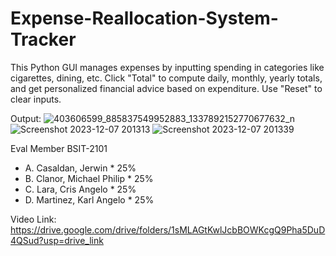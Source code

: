 # Expense-Reallocation-System-Tracker
This Python GUI manages expenses by inputting spending in categories like cigarettes, dining, etc. Click "Total" to compute daily, monthly, yearly totals, and get personalized financial advice based on expenditure. Use "Reset" to clear inputs.

Output:
![403606599_885837549952883_1337892152770677632_n](https://github.com/Ba-po/Expense-Reallocation-System-Tracker/assets/119027629/0e36cfaa-818c-4169-9c3f-7cabdd377391)
![Screenshot 2023-12-07 201313](https://github.com/Ba-po/Expense-Reallocation-System-Tracker/assets/119027629/cbde0a55-756e-4198-9e41-f70f6fcc1df9)
![Screenshot 2023-12-07 201339](https://github.com/Ba-po/Expense-Reallocation-System-Tracker/assets/119027629/f634af69-7038-4b72-87a7-09c8d53792ea)

Eval Member BSIT-2101
- A. Casaldan, Jerwin * 25%
- B. Clanor, Michael Philip * 25%
- C. Lara, Cris Angelo * 25%
- D. Martinez, Karl Angelo * 25%


  
Video Link:
https://drive.google.com/drive/folders/1sMLAGtKwlJcbBOWKcgQ9Pha5DuD4QSud?usp=drive_link
